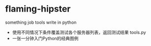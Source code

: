 flaming-hipster
===============

something job tools write in python    
* 使用不同情况下条件覆盖测试各个服务器列表，返回测试结果 tools.py
* 一张一分钟入门Python的经典图例
